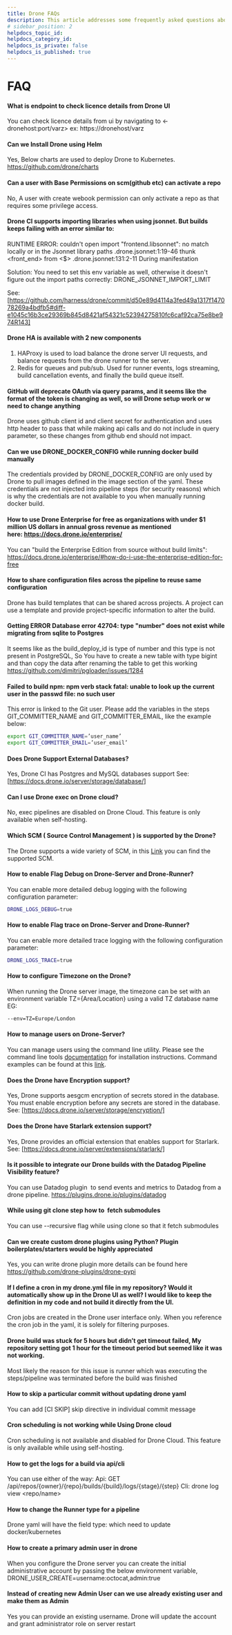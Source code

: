 ```yaml
---
title: Drone FAQs
description: This article addresses some frequently asked questions about Drone.
# sidebar_position: 2
helpdocs_topic_id: 
helpdocs_category_id: 
helpdocs_is_private: false
helpdocs_is_published: true
---
```


# FAQ



#### What is endpoint to check licence details from Drone UI

You can check licence details from ui by navigating to <-dronehost:port/varz> ex: https://dronehost/varz


#### Can we Install Drone using Helm

Yes, Below charts are used to deploy Drone to Kubernetes.
https://github.com/drone/charts

#### Can a user with Base Permissions on scm(github etc) can activate a repo

No, A user with create webook permission can only activate a repo as that requires some privilege access.  

#### Drone CI supports importing libraries when using jsonnet. But builds keeps failing with an error similar to:

RUNTIME ERROR: couldn't open import "frontend.libsonnet": no match locally or in the Jsonnet library paths .drone.jsonnet:1:19-46 thunk <front_end> from <$> .drone.jsonnet:131:2-11 During manifestation

Solution: You need to set this env variable as well, otherwise it doesn't figure out the import paths correctly:
DRONE_JSONNET_IMPORT_LIMIT

See: [https://github.com/harness/drone/commit/d50e89d4114a3fed49a1317f147078269a4bdfb5#diff-e1045c16b3ce29369b845d8421af54321c52394275810fc6caf92ca75e8be974R143]

#### Drone HA is available with 2 new components

1. HAProxy is used to load balance the drone server UI requests, and balance requests from the drone runner to the server. 
2. Redis for queues and pub/sub. Used for runner events, logs streaming, build cancellation events, and finally the build queue itself. 

#### GitHub will deprecate OAuth via query params, and it seems like the format of the token is changing as well, so will Drone setup work or w need to change anything
Drone uses github client id and client secret for authentication and uses http header to pass that while making api calls and do not include in query parameter, so these changes from github end should not impact.

#### Can we use DRONE_DOCKER_CONFIG while running docker build manually
The credentials provided by DRONE_DOCKER_CONFIG are only used by Drone to pull images defined in the image section of the yaml. These credentials are not injected into pipeline steps (for security reasons) which is why the credentials are not available to you when manually running docker build.

#### How to use Drone Enterprise for free as organizations with under $1 million US dollars in annual gross revenue as mentioned here: https://docs.drone.io/enterprise/
 You can "build the Enterprise Edition from source without build limits":
https://docs.drone.io/enterprise/#how-do-i-use-the-enterprise-edition-for-free

#### How to share configuration files across the pipeline to reuse same configuration
Drone has build templates that can be shared across projects. A project can use a template and provide project-specific information to alter the build.


#### Getting ERROR Database error 42704: type "number" does not exist while migrating from sqlite to Postgres
It seems like as the build_deploy_id is type of number and this type is not present in PostgreSQL, So You have to create a new table with type bigint and than copy the data after renaming the table to get this working
https://github.com/dimitri/pgloader/issues/1284 

#### Failed to build npm: npm verb stack fatal: unable to look up the current user in the passwd file: no such user
This error is linked to the Git user. Please add the variables in the steps GIT_COMMITTER_NAME and GIT_COMMITTER_EMAIL, like the example below:
```sh
export GIT_COMMITTER_NAME=’user_name’
export GIT_COMMITTER_EMAIL=’user_email’
```

#### Does Drone Support External Databases?
Yes, Drone CI has Postgres and MySQL databases support
See: [https://docs.drone.io/server/storage/database/]

#### Can I use Drone exec on Drone cloud?
No, exec pipelines are disabled on Drone Cloud. This feature is only available when self-hosting.

#### Which SCM ( Source Control Management ) is supported by the Drone?
The Drone supports a wide variety of SCM, in this [Link](https://docs.drone.io/server/overview/) you can find the supported SCM.

#### How to enable Flag Debug on Drone-Server and Drone-Runner?
You can enable more detailed debug logging with the following configuration parameter:
```sh
DRONE_LOGS_DEBUG=true
```

#### How to enable Flag trace on Drone-Server and Drone-Runner?
You can enable more detailed trace logging with the following configuration parameter:
```sh
DRONE_LOGS_TRACE=true
```

#### How to configure Timezone on the Drone?
When running the Drone server image, the timezone can be set with an environment variable TZ={Area/Location} using a valid TZ database name EG:
```sh
--env=TZ=Europe/London
```

#### How to manage users on Drone-Server?
You can manage users using the command line utility. Please see the command line tools [documentation](https://docs.drone.io/cli/install/) for installation instructions.
Command examples can be found at this [link](https://docs.drone.io/server/user/management/).

#### Does the Drone have Encryption support?
Yes, Drone supports aesgcm encryption of secrets stored in the database. You must enable encryption before any secrets are stored in the database.
See: [https://docs.drone.io/server/storage/encryption/]

#### Does the Drone have Starlark extension support?
Yes, Drone provides an official extension that enables support for Starlark.
See: [https://docs.drone.io/server/extensions/starlark/]

#### Is it possible to integrate our Drone  builds with the Datadog Pipeline Visibility feature?
You can use Datadog plugin  to send events and metrics to Datadog from a drone pipeline. https://plugins.drone.io/plugins/datadog

#### While using git clone step how to  fetch submodules 
You can use --recursive flag while using clone so that it fetch submodules

#### Can we create custom drone plugins using Python? Plugin boilerplates/starters would be highly appreciated
Yes, you can write drone plugin more details can be found here https://github.com/drone-plugins/drone-pypi

#### If I define a cron in my drone.yml file in my repository? Would it automatically show up in the Drone UI as well? I would like to keep the definition in my code and not build it directly from the UI.
Cron jobs are created in the Drone user interface only. When you reference the cron job in the yaml, it is solely for filtering purposes. 

#### Drone build was stuck for 5 hours but didn’t get timeout failed, My repository setting got 1 hour for the timeout period but seemed like it was not working.
Most likely the reason for this issue is runner which was executing the steps/pipeline was terminated before the build was finished

#### How to skip a particular commit without updating drone yaml
You can add [CI SKIP] skip directive in individual commit message

#### Cron scheduling is not working while Using Drone cloud
Cron scheduling is not available and disabled for Drone Cloud. This feature is only available while using self-hosting.

#### How to get the logs for a build via api/cli
You can use either of the way:
Api: GET /api/repos/{owner}/{repo}/builds/{build}/logs/{stage}/{step}
Cli:  drone log view <repo/name> <build> <stage> <step>

#### How to change the Runner type for a pipeline
Drone yaml will have the field type:  which need to update docker/kubernetes

#### How to create a primary admin user in drone
When you configure the Drone server you can create the initial administrative account by passing the below environment variable,
DRONE_USER_CREATE=username:octocat,admin:true

#### Instead of creating new Admin User can we use already existing user and make them as Admin
Yes you can provide an existing username. Drone will update the account and grant administrator role on server restart


